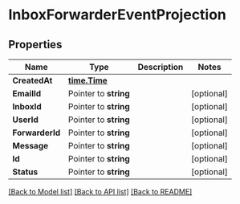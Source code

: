 # InboxForwarderEventProjection

## Properties

Name | Type | Description | Notes
------------ | ------------- | ------------- | -------------
**CreatedAt** | [**time.Time**](time.Time) |  | 
**EmailId** | Pointer to **string** |  | [optional] 
**InboxId** | Pointer to **string** |  | [optional] 
**UserId** | Pointer to **string** |  | [optional] 
**ForwarderId** | Pointer to **string** |  | [optional] 
**Message** | Pointer to **string** |  | [optional] 
**Id** | Pointer to **string** |  | [optional] 
**Status** | Pointer to **string** |  | [optional] 

[[Back to Model list]](../README#documentation-for-models) [[Back to API list]](../README#documentation-for-api-endpoints) [[Back to README]](../README)


